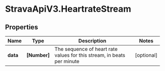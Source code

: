 # StravaApiV3.HeartrateStream

## Properties
Name | Type | Description | Notes
------------ | ------------- | ------------- | -------------
**data** | **[Number]** | The sequence of heart rate values for this stream, in beats per minute | [optional] 


